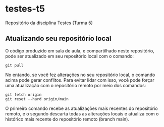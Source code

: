 # testes-t5
Repositório da disciplina Testes (Turma 5) 

## Atualizando seu repositório local

O código produzido em sala de aula, e compartilhado neste repositório, pode ser atualizado em seu repositório local com o comando:

```console
git pull
```

No entando, se você fez alterações no seu repositório local, o comando acima pode gerar conflitos. Para evitar lidar com isso, você pode forçar uma atualização com o repositório remoto por meio dos comandos:

```console
git fetch origin
git reset --hard origin/main
```

O primeiro comando recebe as atualizações mais recentes do repositório remoto, e o segundo descarta todas as alterações locais e atualiza com o histórico mais recente do repositório remoto (branch main).
